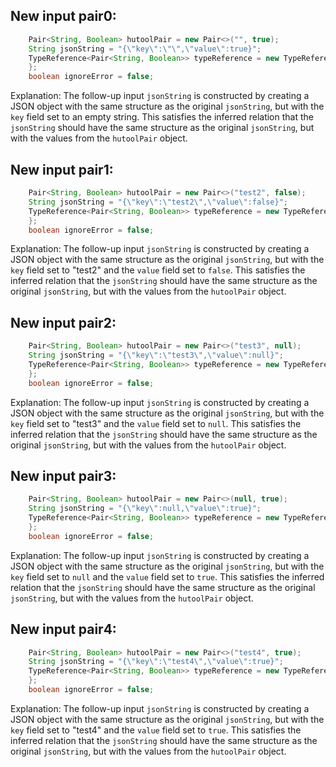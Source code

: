 ## New input pair0:
```java
    Pair<String, Boolean> hutoolPair = new Pair<>("", true);
    String jsonString = "{\"key\":\"\",\"value\":true}";
    TypeReference<Pair<String, Boolean>> typeReference = new TypeReference<Pair<String, Boolean>>() {
    };
    boolean ignoreError = false;
```
Explanation: The follow-up input `jsonString` is constructed by creating a JSON object with the same structure as the original `jsonString`, but with the `key` field set to an empty string. This satisfies the inferred relation that the `jsonString` should have the same structure as the original `jsonString`, but with the values from the `hutoolPair` object.

## New input pair1:
```java
    Pair<String, Boolean> hutoolPair = new Pair<>("test2", false);
    String jsonString = "{\"key\":\"test2\",\"value\":false}";
    TypeReference<Pair<String, Boolean>> typeReference = new TypeReference<Pair<String, Boolean>>() {
    };
    boolean ignoreError = false;
```
Explanation: The follow-up input `jsonString` is constructed by creating a JSON object with the same structure as the original `jsonString`, but with the `key` field set to "test2" and the `value` field set to `false`. This satisfies the inferred relation that the `jsonString` should have the same structure as the original `jsonString`, but with the values from the `hutoolPair` object.

## New input pair2:
```java
    Pair<String, Boolean> hutoolPair = new Pair<>("test3", null);
    String jsonString = "{\"key\":\"test3\",\"value\":null}";
    TypeReference<Pair<String, Boolean>> typeReference = new TypeReference<Pair<String, Boolean>>() {
    };
    boolean ignoreError = false;
```
Explanation: The follow-up input `jsonString` is constructed by creating a JSON object with the same structure as the original `jsonString`, but with the `key` field set to "test3" and the `value` field set to `null`. This satisfies the inferred relation that the `jsonString` should have the same structure as the original `jsonString`, but with the values from the `hutoolPair` object.

## New input pair3:
```java
    Pair<String, Boolean> hutoolPair = new Pair<>(null, true);
    String jsonString = "{\"key\":null,\"value\":true}";
    TypeReference<Pair<String, Boolean>> typeReference = new TypeReference<Pair<String, Boolean>>() {
    };
    boolean ignoreError = false;
```
Explanation: The follow-up input `jsonString` is constructed by creating a JSON object with the same structure as the original `jsonString`, but with the `key` field set to `null` and the `value` field set to `true`. This satisfies the inferred relation that the `jsonString` should have the same structure as the original `jsonString`, but with the values from the `hutoolPair` object.

## New input pair4:
```java
    Pair<String, Boolean> hutoolPair = new Pair<>("test4", true);
    String jsonString = "{\"key\":\"test4\",\"value\":true}";
    TypeReference<Pair<String, Boolean>> typeReference = new TypeReference<Pair<String, Boolean>>() {
    };
    boolean ignoreError = false;
```
Explanation: The follow-up input `jsonString` is constructed by creating a JSON object with the same structure as the original `jsonString`, but with the `key` field set to "test4" and the `value` field set to `true`. This satisfies the inferred relation that the `jsonString` should have the same structure as the original `jsonString`, but with the values from the `hutoolPair` object.